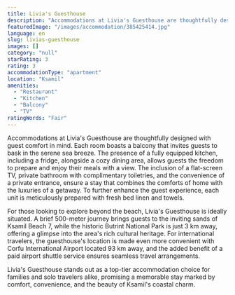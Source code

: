 ```yaml
---
title: Livia's Guesthouse
description: "Accommodations at Livia's Guesthouse are thoughtfully designed with guest comfort in mind."
featuredImage: "/images/accommodation/385425414.jpg"
language: en
slug: livias-guesthouse
images: []
category: "null"
starRating: 3
rating: 3
accommodationType: "apartment"
location: "Ksamil"
amenities:
  - "Restaurant"
  - "Kitchen"
  - "Balcony"
  - "TV"
ratingWords: "Fair"
---
```


Accommodations at Livia's Guesthouse are thoughtfully designed with guest comfort in mind. Each room boasts a balcony that invites guests to bask in the serene sea breeze. The presence of a fully equipped kitchen, including a fridge, alongside a cozy dining area, allows guests the freedom to prepare and enjoy their meals with a view. The inclusion of a flat-screen TV, private bathroom with complimentary toiletries, and the convenience of a private entrance, ensure a stay that combines the comforts of home with the luxuries of a getaway. To further enhance the guest experience, each unit is meticulously prepared with fresh bed linen and towels.

For those looking to explore beyond the beach, Livia's Guesthouse is ideally situated. A brief 500-meter journey brings guests to the inviting sands of Ksamil Beach 7, while the historic Butrint National Park is just 3 km away, offering a glimpse into the area's rich cultural heritage. For international travelers, the guesthouse's location is made even more convenient with Corfu International Airport located 93 km away, and the added benefit of a paid airport shuttle service ensures seamless travel arrangements.

Livia's Guesthouse stands out as a top-tier accommodation choice for families and solo travelers alike, promising a memorable stay marked by comfort, convenience, and the beauty of Ksamil's coastal charm.

